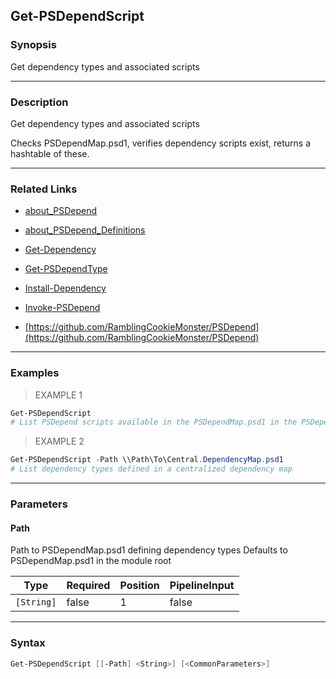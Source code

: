 Get-PSDependScript
------------------

### Synopsis
Get dependency types and associated scripts

---

### Description

Get dependency types and associated scripts

Checks PSDependMap.psd1,
verifies dependency scripts exist,
returns a hashtable of these.

---

### Related Links
* [about_PSDepend](about_PSDepend)

* [about_PSDepend_Definitions](about_PSDepend_Definitions)

* [Get-Dependency](Get-Dependency)

* [Get-PSDependType](Get-PSDependType)

* [Install-Dependency](Install-Dependency)

* [Invoke-PSDepend](Invoke-PSDepend)

* [https://github.com/RamblingCookieMonster/PSDepend](https://github.com/RamblingCookieMonster/PSDepend)

---

### Examples
> EXAMPLE 1

```PowerShell
Get-PSDependScript
# List PSDepend scripts available in the PSDependMap.psd1 in the PSDepend module root
```
> EXAMPLE 2

```PowerShell
Get-PSDependScript -Path \\Path\To\Central.DependencyMap.psd1
# List dependency types defined in a centralized dependency map
```

---

### Parameters
#### **Path**
Path to PSDependMap.psd1 defining dependency types
Defaults to PSDependMap.psd1 in the module root

|Type      |Required|Position|PipelineInput|
|----------|--------|--------|-------------|
|`[String]`|false   |1       |false        |

---

### Syntax
```PowerShell
Get-PSDependScript [[-Path] <String>] [<CommonParameters>]
```
